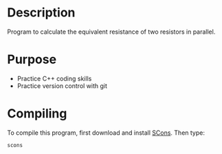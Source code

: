 Description
===========

Program to calculate the equivalent resistance of two resistors in parallel.

Purpose
=======

* Practice C++ coding skills
* Practice version control with git

Compiling
=========

To compile this program, first download and install [SCons][scons]. Then type:

    scons

[scons]: http://www.scons.org/